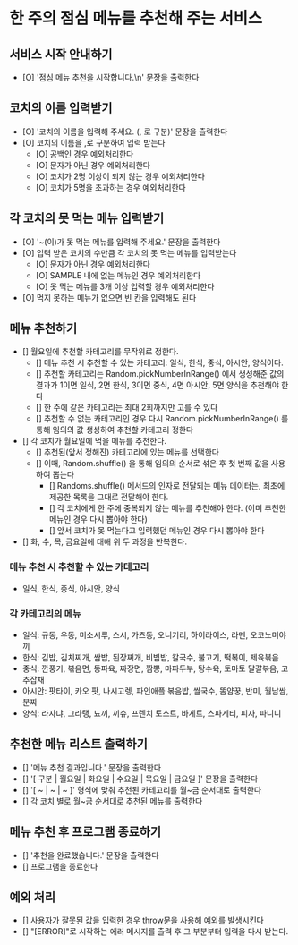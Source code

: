 # 한 주의 점심 메뉴를 추천해 주는 서비스

## 서비스 시작 안내하기

- [O] '점심 메뉴 추천을 시작합니다.\n' 문장을 출력한다

## 코치의 이름 입력받기

- [O] '코치의 이름을 입력해 주세요. (, 로 구분)' 문장을 출력한다
- [O] 코치의 이름을 ,로 구분하여 입력 받는다
  - [O] 공백인 경우 예외처리한다
  - [O] 문자가 아닌 경우 예외처리한다
  - [O] 코치가 2명 이상이 되지 않는 경우 예외처리한다
  - [O] 코치가 5명을 초과하는 경우 예외처리한다

## 각 코치의 못 먹는 메뉴 입력받기

- [O] '~(이)가 못 먹는 메뉴를 입력해 주세요.' 문장을 출력한다
- [O] 입력 받은 코치의 수만큼 각 코치의 못 먹는 메뉴를 입력받는다
  - [O] 문자가 아닌 경우 예외처리한다
  - [O] SAMPLE 내에 없는 메뉴인 경우 예외처리한다
  - [O] 못 먹는 메뉴를 3개 이상 입력할 경우 예외처리한다
- [O] 먹지 못하는 메뉴가 없으면 빈 칸을 입력해도 된다

## 메뉴 추천하기

- [] 월요일에 추천할 카테고리를 무작위로 정한다.
  - [] 메뉴 추천 시 추천할 수 있는 카테고리: 일식, 한식, 중식, 아시안, 양식이다.
  - [] 추천할 카테고리는 Random.pickNumberInRange() 에서 생성해준 값의 결과가 1이면 일식, 2면 한식, 3이면 중식, 4면 아시안, 5면 양식을 추천해야 한다
  - [] 한 주에 같은 카테고리는 최대 2회까지만 고를 수 있다
  - [] 추천할 수 없는 카테고리인 경우 다시 Random.pickNumberInRange() 를 통해 임의의 값 생성하여 추천할 카테고리 정한다
- [] 각 코치가 월요일에 먹을 메뉴를 추천한다.
  - [] 추천된(앞서 정해진) 카테고리에 있는 메뉴를 선택한다
  - [] 이때, Random.shuffle() 을 통해 임의의 순서로 섞은 후 첫 번째 값을 사용하여 뽑는다
    - [] Randoms.shuffle() 메서드의 인자로 전달되는 메뉴 데이터는, 최초에 제공한 목록을 그대로 전달해야 한다.
    - [] 각 코치에게 한 주에 중복되지 않는 메뉴를 추천해야 한다. (이미 추천한 메뉴인 경우 다시 뽑아야 한다)
    - [] 앞서 코치가 못 먹는다고 입력했던 메뉴인 경우 다시 뽑아야 한다
- [] 화, 수, 목, 금요일에 대해 위 두 과정을 반복한다.

### 메뉴 추천 시 추천할 수 있는 카테고리

- 일식, 한식, 중식, 아시안, 양식

### 각 카테고리의 메뉴

- 일식: 규동, 우동, 미소시루, 스시, 가츠동, 오니기리, 하이라이스, 라멘, 오코노미야끼
- 한식: 김밥, 김치찌개, 쌈밥, 된장찌개, 비빔밥, 칼국수, 불고기, 떡볶이, 제육볶음
- 중식: 깐풍기, 볶음면, 동파육, 짜장면, 짬뽕, 마파두부, 탕수육, 토마토 달걀볶음, 고추잡채
- 아시안: 팟타이, 카오 팟, 나시고렝, 파인애플 볶음밥, 쌀국수, 똠얌꿍, 반미, 월남쌈, 분짜
- 양식: 라자냐, 그라탱, 뇨끼, 끼슈, 프렌치 토스트, 바게트, 스파게티, 피자, 파니니

## 추천한 메뉴 리스트 출력하기

- [] '메뉴 추천 결과입니다.' 문장을 출력한다
- [] '[ 구분 | 월요일 | 화요일 | 수요일 | 목요일 | 금요일 ]' 문장을 출력한다
- [] '[ ~ | ~ | ~ ]' 형식에 맞춰 추천된 카테고리를 월~금 순서대로 출력한다
- [] 각 코치 별로 월~금 순서대로 추천된 메뉴를 출력한다

## 메뉴 추천 후 프로그램 종료하기

- [] '추천을 완료했습니다.' 문장을 출력한다
- [] 프로그램을 종료한다

## 예외 처리

- [] 사용자가 잘못된 값을 입력한 경우 throw문을 사용해 예외를 발생시킨다
- [] "[ERROR]"로 시작하는 에러 메시지를 출력 후 그 부분부터 입력을 다시 받는다.
